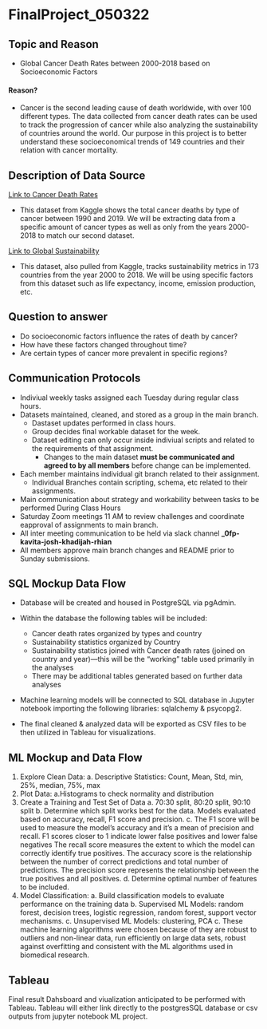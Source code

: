 # FinalProject_050322

## Topic and Reason
- Global Cancer Death Rates between 2000-2018 based on Socioeconomic Factors
#### Reason?
- Cancer is the second leading cause of death worldwide, with over 100 different types. The data collected from cancer death rates can be used to track the progression of cancer while also analyzing the sustainability of countries around the world. Our purpose in this project is to better understand these socioeconomical trends of 149 countries and their relation with cancer mortality. 

## Description of Data Source
[Link to Cancer Death Rates](https://www.kaggle.com/datasets/bahadirumutiscimen/cancer-death-rates-in-the-world-19902019)

- This dataset from Kaggle shows the total cancer deaths by type of cancer between 1990 and 2019. We will be extracting data from a specific amount of cancer types as well as only from the years 2000-2018 to match our second dataset. 

[Link to Global Sustainability](https://www.kaggle.com/datasets/truecue/worldsustainabilitydataset?select=WorldSustainabilityDataset.csv)

- This dataset, also pulled from Kaggle, tracks sustainability metrics in 173 countries from the year 2000 to 2018. We will be using specific factors from this dataset such as life expectancy, income, emission production, etc.


## Question to answer
- Do socioeconomic factors influence the rates of death by cancer?
- How have these factors changed throughout time?
- Are certain types of cancer more prevalent in specific regions?


## Communication Protocols
-   Indiviual weekly tasks assigned each Tuesday during regular class hours.
-   Datasets maintained, cleaned, and stored as a group in the main branch.
     -    Dastaset updates performed in class hours.
     -    Group decides final workable dataset for the week.
     -    Dataset editing can only occur inside indiviual scripts and related to the requirements of that assignment.
          -    Changes to the main dataset **must be communicated and agreed to by all members** before change can be implemented.  
-   Each member maintains individual git branch related to their assignment.
     -   Individual Branches contain scripting, schema, etc related to their assignments.
-   Main communication about strategy and workability between tasks to be performed During Class Hours
-   Saturday Zoom meetings 11 AM to review challenges and coordinate eapproval of assignments to main branch.
-   All inter meeting communication to be held via slack channel  **_0fp-kavita-josh-khadijah-rhian**
-   All members approve main branch changes and README prior to Sunday submissions.

## SQL Mockup Data Flow
- Database will be created and housed in PostgreSQL via pgAdmin.
- Within the database the following tables will be included:
     - Cancer death rates organized by types and country
     - Sustainability statistics organized by Country
     - Sustainability statistics joined with Cancer death rates (joined on country and year)—this will be the “working” table used primarily in the
          analyses
     - There may be additional tables generated based on further data analyses

- Machine learning models will be connected to SQL database in Jupyter notebook importing the following libraries: sqlalchemy & psycopg2.

- The final cleaned & analyzed data will be exported as CSV files to be then utilized in Tableau for visualizations.


## ML Mockup and Data Flow
1.	Explore Clean Data:
     a. Descriptive Statistics: Count, Mean, Std, min, 25%, median, 75%, max
2.	Plot Data:
      a.Histograms to check normality and distribution
3.	Create a Training and Test Set of Data
      a. 70:30 split, 80:20 split, 90:10 split
      b. Determine which split works best for the data. Models evaluated based on accuracy, recall, F1 score and precision. 
      c. The F1 score will be used to measure the model’s accuracy and it’s a mean of precision and recall. F1 scores closer to 1 indicate lower false    positives and lower false negatives The recall score measures the extent to which the model can correctly identify true positives. The accuracy score is the relationship between the number of correct predictions and total number of predictions. The precision score represents the relationship between the true positives and all positives. 
      d. Determine optimal number of features to be included.
4. 	Model Classification:
    a. Build classification models to evaluate performance on the training data
    b. Supervised ML Models: random forest, decision trees, logistic regression, random forest, support vector mechanisms.
    c. Unsupervised ML Models: clustering, PCA
    c. These machine learning algorithms were chosen because of they are robust to outliers and non-linear data, run efficiently on large data sets, robust  against overfitting and consistent with the ML algorithms used in biomedical research.

## Tableau

Final result Dahsboard and viualization anticipated to be performed with Tableau.  Tableau will either link directly to the postgresSQL database or csv outputs from jupyter notebook ML project.
